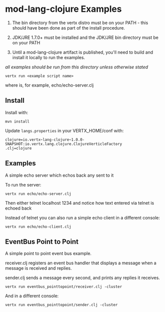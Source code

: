 # mod-lang-clojure Examples


1) The bin directory from the vertx distro must be on your PATH - this
   should have been done as part of the install procedure.

2) JDK/JRE 1.7.0+ must be installed and the JDK/JRE bin directory must
   be on your PATH

3) Until a mod-lang-clojure artifact is published, you'll need to build
   and install it locally to run the examples.

*all examples should be run from this directory unless otherwise stated*

    vertx run <example script name>

where <example script name> is, for example, echo/echo-server.clj

## Install

Install with:

    mvn install

Update `langs.properties` in your VERTX_HOME/conf with:

    clojure=io.vertx~lang-clojure~1.0.0-SNAPSHOT:io.vertx.lang.clojure.ClojureVerticleFactory
    .clj=clojure


## Examples

A simple echo server which echos back any sent to it

To run the server:

    vertx run echo/echo-server.clj

Then either telnet localhost 1234 and notice how text entered via telnet is echoed back

Instead of telnet you can also run a simple echo client in a different console:

    vertx run echo/echo-client.clj

## EventBus Point to Point

A simple point to point event bus example.

receiver.clj registers an event bus handler that displays a message
when a message is received and replies.

sender.clj sends a message every second, and prints any replies it
receives.

    vertx run eventbus_pointtopoint/receiver.clj -cluster

And in a different console:

    vertx run eventbus_pointtopoint/sender.clj -cluster


